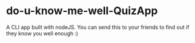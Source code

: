 # do-u-know-me-well-QuizApp
A CLI app built with nodeJS. You can send this to your friends to find out if they know you well enough :)
